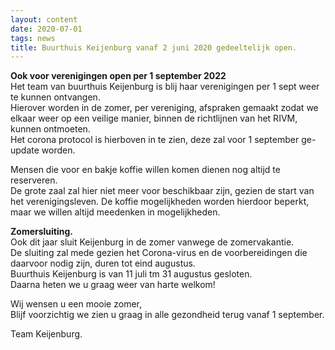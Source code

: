 ```yaml
---
layout: content
date: 2020-07-01
tags: news
title: Buurthuis Keijenburg vanaf 2 juni 2020 gedeeltelijk open.
---
```


**Ook voor verenigingen open per 1 september 2022**  
Het team van buurthuis Keijenburg is blij haar verenigingen per 1 sept weer te kunnen ontvangen.  
Hierover worden in de zomer, per vereniging, afspraken gemaakt zodat we elkaar weer op een veilige manier, binnen de richtlijnen van het RIVM, kunnen ontmoeten.  
Het corona protocol is hierboven in te zien, deze zal voor 1 september ge-update worden.  

Mensen die voor en bakje koffie willen komen dienen nog altijd te reserveren.  
De grote zaal zal hier niet meer voor beschikbaar zijn, gezien de start van het verenigingsleven. De koffie mogelijkheden worden hierdoor beperkt, maar we willen altijd meedenken in mogelijkheden.

**Zomersluiting.**  
Ook dit jaar sluit Keijenburg in de zomer vanwege de zomervakantie.  
De sluiting zal mede gezien het Corona-virus en de voorbereidingen die daarvoor nodig zijn, duren tot eind augustus.  
Buurthuis Keijenburg is van 11 juli tm 31 augustus gesloten.  
Daarna heten we u graag weer van harte welkom!  

Wij wensen u een mooie zomer,  
Blijf voorzichtig we zien u graag in alle gezondheid terug vanaf 1 september.  

Team Keijenburg.  

